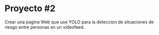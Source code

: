 # Proyecto #2

Crear una pagina Web que use YOLO para la deteccion de situaciones de riesgo entre personas en un videofeed.